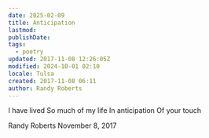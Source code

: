 ```yaml
---
date: 2025-02-09
title: Anticipation
lastmod: 
publishDate: 
tags:
  - poetry
updated: 2017-11-08 12:26:05Z
modified: 2024-10-01 02:10
locale: Tulsa
created: 2017-11-08 06:11
author: Randy Roberts
---
```


I have lived 
So much of my life
In anticipation
Of your touch

Randy Roberts November 8, 2017
